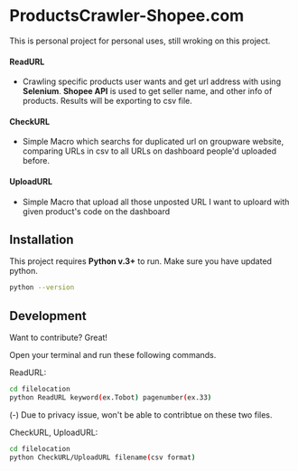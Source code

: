 # ProductsCrawler-Shopee.com

This is personal project for personal uses, still wroking on this project.


#### ReadURL
- Crawling specific products user wants and get url address with using **Selenium**. 
**Shopee API** is used to get seller name, and other info of products.
Results will be exporting to csv file. 

#### CheckURL
- Simple Macro which searchs for duplicated url on groupware website, 
comparing URLs in csv to all URLs on dashboard people'd uploaded before. 


#### UploadURL
- Simple Macro that upload all those unposted URL I want to uploard with given product's code on the dashboard


## Installation

This project requires **Python v.3+** to run.
Make sure you have updated python.

```sh
python --version
```

## Development

Want to contribute? Great!

Open your terminal and run these following commands.

ReadURL:
```sh
cd filelocation
python ReadURL keyword(ex.Tobot) pagenumber(ex.33)
````

(-) Due to privacy issue, won't be able to contribtue on these two files. 

CheckURL, UploadURL:
```sh
cd filelocation
python CheckURL/UploadURL filename(csv format)
```
